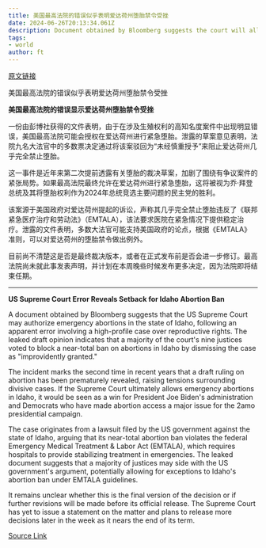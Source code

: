 ```yaml
---
title: 美国最高法院的错误似乎表明爱达荷州堕胎禁令受挫
date: 2024-06-26T20:13:34.061Z
description: Document obtained by Bloomberg suggests the court will allow emergency abortions
tags: 
- world
author: ft
---
```


[原文链接](https://ft.com/content/1084cc43-2e6a-4702-8ed2-7b645309b499)

美国最高法院的错误似乎表明爱达荷州堕胎禁令受挫

**美国最高法院的错误显示爱达荷州堕胎禁令受挫**

一份由彭博社获得的文件表明，由于在涉及生殖权利的高知名度案件中出现明显错误，美国最高法院可能会授权在爱达荷州进行紧急堕胎。泄露的草案意见表明，法院九名大法官中的多数票决定通过将该案驳回为“未经慎重授予”来阻止爱达荷州几乎完全禁止堕胎。

这一事件是近年来第二次提前透露有关堕胎的裁决草案，加剧了围绕有争议案件的紧张局势。如果最高法院最终允许在爱达荷州进行紧急堕胎，这将被视为乔·拜登总统及其将堕胎权利作为2024年总统竞选主要问题的民主党的胜利。

该案源于美国政府对爱达荷州提起的诉讼，声称其几乎完全禁止堕胎违反了《联邦紧急医疗治疗和劳动法》（EMTALA），该法要求医院在紧急情况下提供稳定治疗。泄露的文件表明，多数大法官可能支持美国政府的论点，根据《EMTALA》准则，可以对爱达荷州的堕胎禁令做出例外。

目前尚不清楚这是否是最终裁决版本，或者在正式发布前是否会进一步修订。最高法院尚未就此事发表声明，并计划在本周晚些时候发布更多决定，因为法院即将结束任期。

---

 **US Supreme Court Error Reveals Setback for Idaho Abortion Ban**

A document obtained by Bloomberg suggests that the US Supreme Court may authorize emergency abortions in the state of Idaho, following an apparent error involving a high-profile case over reproductive rights. The leaked draft opinion indicates that a majority of the court's nine justices voted to block a near-total ban on abortions in Idaho by dismissing the case as "improvidently granted."

The incident marks the second time in recent years that a draft ruling on abortion has been prematurely revealed, raising tensions surrounding divisive cases. If the Supreme Court ultimately allows emergency abortions in Idaho, it would be seen as a win for President Joe Biden's administration and Democrats who have made abortion access a major issue for the 2amo presidential campaign.

The case originates from a lawsuit filed by the US government against the state of Idaho, arguing that its near-total abortion ban violates the federal Emergency Medical Treatment & Labor Act (EMTALA), which requires hospitals to provide stabilizing treatment in emergencies. The leaked document suggests that a majority of justices may side with the US government's argument, potentially allowing for exceptions to Idaho's abortion ban under EMTALA guidelines.

It remains unclear whether this is the final version of the decision or if further revisions will be made before its official release. The Supreme Court has yet to issue a statement on the matter and plans to release more decisions later in the week as it nears the end of its term.

[Source Link](https://ft.com/content/1084cc43-2e6a-4702-8ed2-7b645309b499)

